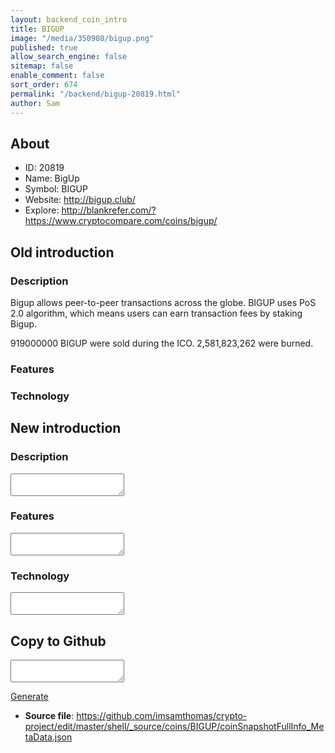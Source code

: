 ```yaml
---
layout: backend_coin_intro
title: BIGUP
image: "/media/350980/bigup.png"
published: true
allow_search_engine: false
sitemap: false
enable_comment: false
sort_order: 674
permalink: "/backend/bigup-20819.html"
author: Sam
---
```


## About

- ID: 20819
- Name: BigUp
- Symbol: BIGUP
- Website: http://bigup.club/
- Explore: http://blankrefer.com/?https://www.cryptocompare.com/coins/bigup/


## Old introduction

### Description

<p>Bigup allows peer-to-peer transactions across the globe. BIGUP uses PoS 2.0 algorithm, which means users can earn transaction fees by staking Bigup.</p><p>919000000 BIGUP were sold during the ICO. <span>2,581,823,262 were burned.</span></p>

### Features


### Technology




## New introduction


### Description
<textarea id="meta_description" name="description"></textarea>

### Features
<textarea id="meta_features" name="features"></textarea>

### Technology
<textarea id="meta_technology" name="technology"></textarea>


## Copy to Github

<textarea id="coinsnapshotfullinfo_metadata"></textarea>

<a href="#gen" onclick="generateMetaDatJson()">Generate</a>

- **Source file**: <a href="https://github.com/imsamthomas/crypto-project/edit/master/shell/_source/coins/BIGUP/coinSnapshotFullInfo_MetaData.json">https://github.com/imsamthomas/crypto-project/edit/master/shell/_source/coins/BIGUP/coinSnapshotFullInfo_MetaData.json</a>

